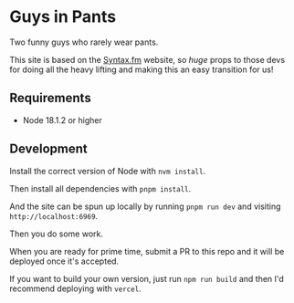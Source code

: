 # Guys in Pants

Two funny guys who rarely wear pants.

This site is based on the [Syntax.fm](https://syntax.fm) website, so *huge* props to those devs for doing all the heavy lifting and making this an easy transition for us!

## Requirements

- Node 18.1.2 or higher

## Development

Install the correct version of Node with `nvm install`.

Then install all dependencies with `pnpm install`.

And the site can be spun up locally by running `pnpm run dev` and visiting `http://localhost:6969`.

Then you do some work.

When you are ready for prime time, submit a PR to this repo and it will be deployed once it's accepted.

If you want to build your own version, just run `npm run build` and then I'd recommend deploying with `vercel`.

